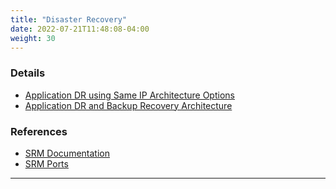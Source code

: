 ```yaml
---
title: "Disaster Recovery"
date: 2022-07-21T11:48:08-04:00
weight: 30
---
```


### Details

- [Application DR using Same IP Architecture Options](srm_hcx_same_ip_architecture)
- [Application DR and Backup Recovery Architecture](srm_dr_backup_architecture)

### References
- [SRM Documentation](https://docs.vmware.com/en/VMware-Site-Recovery/index.html)
- [SRM Ports](https://ports.vmware.com/home/Site-Recovery-Manager)

---

